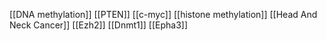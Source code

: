 [[DNA methylation]]
[[PTEN]]
[[c-myc]]
[[histone methylation]]
[[Head And Neck Cancer]]
[[Ezh2]]
[[Dnmt1]]
[[Epha3]]
